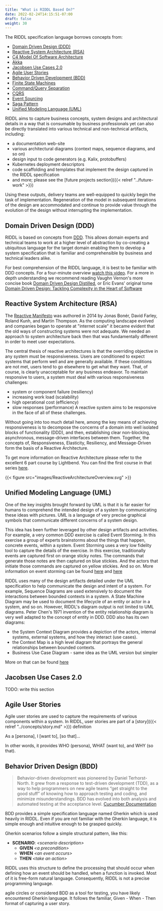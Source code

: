 ```yaml
---
title: "What is RIDDL Based On?"
date: 2022-02-24T14:15:51-07:00
draft: false
weight: 30
---
```


The RIDDL specification language borrows concepts from:
* [Domain Driven Design (DDD)](https://en.wikipedia.org/wiki/Domain-driven_design)
* [Reactive System Architecture (RSA)](https://www.reactivemanifesto.org/)
* [C4 Model Of Software Architecture](https://c4model.com)
* [Akka](https://akka.io)
* [Jacobsen Use Cases 2.0](https://www.ivarjacobson.com/publications/white-papers/use-case-20-e-book)
* [Agile User Stories](https://en.wikipedia.org/wiki/User_story)
* [Behavior Driven Development (BDD)](https://en.wikipedia.org/wiki/Behavior-driven_development)
* [Finite State Machines](https://en.wikipedia.org/wiki/Finite-state_machine)
* [Command/Query Separation](https://en.wikipedia.org/wiki/Command%E2%80%93query_separation)
* [CQRS](https://martinfowler.com/bliki/CQRS.html)
* [Event Sourcing](https://learn.microsoft.com/en-us/azure/architecture/patterns/event-sourcing)
* [Saga Pattern](https://microservices.io/patterns/data/saga.html)
* [Unified Modeling Language (UML)](https://en.wikipedia.org/wiki/Unified_Modeling_Language)

RIDDL aims to capture business concepts, system designs and architectural 
details in a way that is consumable by business professionals yet can also
be directly translated into various technical and non-technical artifacts,
including: 
* a documentation web-site 
* various architectural diagrams (context maps, sequence diagrams, and so on)
* design input to code generators (e.g. Kalix, protobuffers)
* Kubernetes deployment descriptors
* code scaffolding and templates that implement the design captured in the 
  RIDDL specification 
* and more; please see the 
  [future projects section]({{< relref "../future-work" >}})

Using these outputs, delivery teams are well-equipped to quickly begin
the task of implementation. Regeneration of the model in subsequent 
iterations of the design are accommodated and continue to provide value through
the evolution of the design without interrupting the implementation.

## Domain Driven Design (DDD)
RIDDL is based on concepts from 
[DDD](https://en.wikipedia.org/wiki/Domain-driven_design). This allows domain 
experts and technical teams to work at a higher level of abstraction by 
co-creating a ubiquitous language for the target domain enabling them to 
develop a system specification that is familiar and comprehensible by business 
and technical leaders alike.

For best comprehension of the RIDDL language, it is best to be familiar with
DDD concepts. For a four-minute overview 
[watch this video](https://elearn.domainlanguage.com/). 
For a more in depth understanding we recommend reading Vaughn Vernon's more 
concise book
[Domain Driven Design Distilled](https://www.amazon.com/Domain-Driven-Design-Distilled-Vaughn-Vernon/dp/0134434420/),
or Eric Evans' original tome [Domain Driven Design: Tackling Complexity in the Heart of Software](https://www.amazon.com/Domain-Driven-Design-Tackling-Complexity-Software/dp/0321125215/)

## Reactive System Architecture (RSA)
The [Reactive Manifesto](https://www.reactivemanifesto.org/) was authored in
2014 by Jonas Bonér, David Farley, Roland Kunh, and Martin Thompson. As the
computing landscape evolved and companies began to operate at "internet scale"
it became evident that the old ways of constructing systems were not adequate.
We needed an approach to system architecture back then that was fundamentally
different in order to meet user expectations.

The central thesis of reactive architectures is that the overriding objective
in any system must be responsiveness. Users are conditioned to expect systems
that perform well and are generally available. If these conditions are not met,
users tend to go elsewhere to get what they want. That, of course, is clearly
unacceptable for any business endeavor. To maintain responsive to users, a 
system must deal with various responsiveness challenges:
* system or component failure (resiliency)
* increasing work load (scalability)
* high operational cost (efficiency)
* slow responses (performance)
A reactive system aims to be responsive in the face of all of these challenges.  

Without going into too much detail here, among the key means of achieving 
responsiveness is to decompose the concerns of a domain into well isolated 
blocks of functionality (DDD), and then, establishing clear non-blocking, 
asynchronous, message-driven interfaces between them. Together, the concepts 
of, Responsiveness, Elasticity, Resiliency, and Message-Driven form the basis
of a Reactive Architecture.

To get more information on Reactive Architecture please refer to the excellent
6 part course by Lightbend. You can find the first course in that series
[here](https://academy.lightbend.com/courses/course-v1:lightbend+LRA-IntroToReactive+v1/about).

{{< figure src="images/ReactiveArchitectureOverview.svg" >}}

## Unified Modeling Language (UML)
One of the key insights brought forward by UML is that it is far easier for 
humans to comprehend the intended design of a system by communicating these 
ideas with pictures. UML is a language of very precise graphical symbols that
communicate different concerns of a system design.

This idea has been further leveraged by other design artifacts and activities.
For example, a very common DDD exercise is called Event Storming. In this 
exercise a group of experts brainstorms about the things that happen, concrete
events, within a system. Event Storming uses a very low fidelity tool to capture 
the details of the exercise. In this exercise, traditionally events are captured
first on orange sticky notes. The commands that generate those notes are then
captured on blue stickies. And the actors that initiate those commands are
captured on yellow stickies. And so on. More information on event storming can
be found [here](https://en.wikipedia.org/wiki/Event_storming) and 
[here](https://www.lucidchart.com/blog/ddd-event-storming)

RIDDL uses many of the design artifacts detailed under the UML specification 
to help communicate the design and intent of a system. For example, Sequence
Diagrams are used extensively to document the interactions between bounded
contexts in a system. A State Machine Diagram may be used to document the 
lifecycle of an entity or actor in a system, and so on. However, RIDDL's
diagram output is not limited to UML diagrams. Peter Chen's 1971 invention of 
the entity relationship diagram is very well adapted to the concept of entity
in DDD. DDD also has its own diagrams:
* the System Context Diagram provides a depiction of the actors, internal 
  systems, external systems, and how they interact (use cases).
* the Context Map is a high level diagram that portrays the general 
  relationships between bounded contexts.
* Business Use Case Diagram - same idea as the UML version but simpler

More on that can be found [here](https://medium.com/nick-tune-tech-strategy-blog/domain-driven-architecture-diagrams-139a75acb578)

## Jacobsen Use Cases 2.0

TODO: write this section

## Agile User Stories
Agile user stories are used to capture the requirements of various components
within a system. In RIDDL, user stories are part of a 
[story]({{< relref "../concepts/story.md" >}}) definition 

As a [persona], I [want to], [so that]...

In other words, it provides WHO (persona), WHAT (want to), and WHY (so that). 


## Behavior Driven Design (BDD)

<blockquote>
Behavior-driven development was pioneered by Daniel Terhorst-North. It grew 
from a response to test-driven development (TDD), as a way to help programmers
on new agile teams “get straight to the good stuff” of knowing how to approach
testing and coding, and minimize misunderstandings. BDD has evolved into both
analysis and automated testing at the acceptance level.
<a href="https://cucumber.io/docs/bdd/history/">Cucumber Documentation</a></a>
</blockquote>

BDD provides a simple specification language named Gherkin which is used heavily
in RIDDL. Even if you are not familiar with the Gherkin language, it is simple 
enough and intuitive enough to be grasped quickly. 

Gherkin scenarios follow a simple structural pattern, like this:
* **SCENARIO**: *\<scenario description\>*
  * **GIVEN** *\<a precondition\>*
  * **WHEN** *\<an event occurs\>*
  * **THEN** *\<take an action\>*

RIDDL uses this structure to define the processing that should occur when 
defining how an event should be handled, when a function is invoked.
Most of it is free-form natural language. Consequently, RIDDL is not a precise
programming language. 

 
agile circles or considered BDD as a tool for testing, you have likely
encountered Gherkin language. It follows the familiar, Given - When - Then
format of capturing a user story. 
